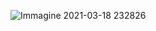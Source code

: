 
![Immagine 2021-03-18 232826](https://user-images.githubusercontent.com/79698172/111706243-3c8c9f80-8842-11eb-813e-51eed27a77fd.png)
